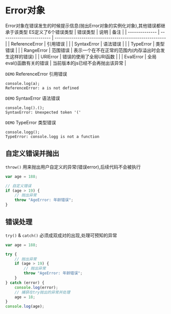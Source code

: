 # Error对象
Error对象在错误发生的时候提示信息(抛出Error对象的实例化对象),其他错误都继承于该类型
ES定义了6个错误类型
| 错误类型       | 说明                     | 备注                                                   |
| -------------- | ------------------------ | ------------------------------------------------------ |
| ReferenceError | 引用错误                 |                                                        |
| SyntaxError    | 语法错误                 |                                                        |
| TypeError      | 类型错误                 |                                                        |
| RangeError     | 范围错误                 | 表示一个在不在正常的范围内(内存溢出时会发生这样的错误) |
| URIError       | 错误的使用了全局URI函数  |                                                        |
| EvalError      | 全局eval()函数有关的错误 | 当前版本的js已经不会再抛出该异常                       |

`DEMO` ReferenceError 引用错误
```js:no-line-numbers
console.log(a);
ReferenceError: a is not defined
```

`DEMO` SyntaxError 语法错误
```js:no-line-numbers
console.log().();
SyntaxError: Unexpected token '('
```

`DEMO` TypeError 类型错误
```js:no-line-numbers
console.logg();
TypeError: console.logg is not a function
```

## 自定义错误并抛出
`throw()` 用来抛出用户自定义的异常(错误error),后续代码不会被执行
```js 
var age = 188;

// 自定义错误
if (age > 19) {
    // 抛出异常
    throw "AgeError: 年龄错误";
}
```
## 错误处理
`try()` & `catch()` 必须成双成对的出现,处理可预知的异常
```js 
var age = 188;

try {
    // 抛出异常
    if (age > 19) {
        // 抛出异常
        throw "AgeError: 年龄错误";
    }
} catch (error) {
    console.log(error);
    // 捕获在try抛出的异常并处理
    age = 18;
}
console.log(age); 
```